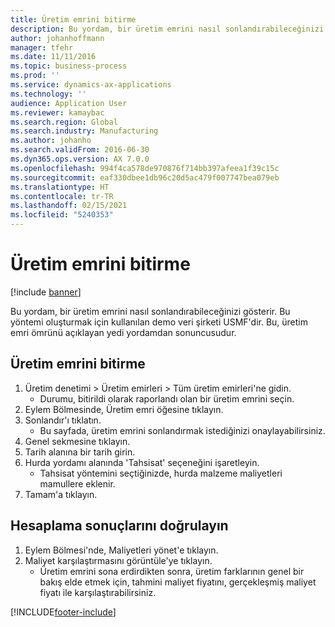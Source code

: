 ```yaml
---
title: Üretim emrini bitirme
description: Bu yordam, bir üretim emrini nasıl sonlandırabileceğinizi gösterir.
author: johanhoffmann
manager: tfehr
ms.date: 11/11/2016
ms.topic: business-process
ms.prod: ''
ms.service: dynamics-ax-applications
ms.technology: ''
audience: Application User
ms.reviewer: kamaybac
ms.search.region: Global
ms.search.industry: Manufacturing
ms.author: johanho
ms.search.validFrom: 2016-06-30
ms.dyn365.ops.version: AX 7.0.0
ms.openlocfilehash: 994f4ca578de970876f714bb397afeea1f39c15c
ms.sourcegitcommit: eaf330dbee1db96c20d5ac479f007747bea079eb
ms.translationtype: HT
ms.contentlocale: tr-TR
ms.lasthandoff: 02/15/2021
ms.locfileid: "5240353"
---
```

# <a name="end-a-production-order"></a>Üretim emrini bitirme

[!include [banner](../../includes/banner.md)]

Bu yordam, bir üretim emrini nasıl sonlandırabileceğinizi gösterir. Bu yöntemi oluşturmak için kullanılan demo veri şirketi USMF'dir. Bu, üretim emri ömrünü açıklayan yedi yordamdan sonuncusudur.


## <a name="end-a-production-order"></a>Üretim emrini bitirme
1. Üretim denetimi > Üretim emirleri > Tüm üretim emirleri'ne gidin.
    * Durumu, bitirildi olarak raporlandı olan bir üretim emrini seçin.  
2. Eylem Bölmesinde, Üretim emri öğesine tıklayın.
3. Sonlandır'ı tıklatın.
    * Bu sayfada, üretim emrini sonlandırmak istediğinizi onaylayabilirsiniz.  
4. Genel sekmesine tıklayın.
5. Tarih alanına bir tarih girin.
6. Hurda yordamı alanında 'Tahsisat' seçeneğini işaretleyin.
    * Tahsisat yöntemini seçtiğinizde, hurda malzeme maliyetleri mamullere eklenir.  
7. Tamam'a tıklayın.

## <a name="validate-calculation-results"></a>Hesaplama sonuçlarını doğrulayın
1. Eylem Bölmesi'nde, Maliyetleri yönet'e tıklayın.
2. Maliyet karşılaştırmasını görüntüle'ye tıklayın.
    * Üretim emrini sona erdirdikten sonra, üretim farklarının genel bir bakış elde etmek için, tahmini maliyet fiyatını, gerçekleşmiş maliyet fiyatı ile karşılaştırabilirsiniz.  


[!INCLUDE[footer-include](../../../includes/footer-banner.md)]